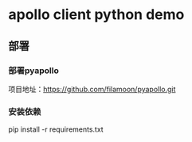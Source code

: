 # apollo client python demo

## 部署

### 部署pyapollo 

项目地址：https://github.com/filamoon/pyapollo.git

### 安装依赖

pip install -r requirements.txt

